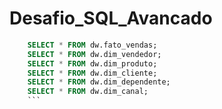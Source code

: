 # Desafio_SQL_Avancado

```sql
    SELECT * FROM dw.fato_vendas;
    SELECT * FROM dw.dim_vendedor;
    SELECT * FROM dw.dim_produto;
    SELECT * FROM dw.dim_cliente;
    SELECT * FROM dw.dim_dependente;
    SELECT * FROM dw.dim_canal;
    ```

